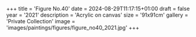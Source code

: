 +++
title = 'Figure No.40'
date = 2024-08-29T11:17:15+01:00
draft = false
year = '2021'
description = 'Acrylic on canvas'
size = '91x91cm'
gallery = 'Private Collection'
image = 'images/paintings/figures/figure_no40_2021.jpg'
+++
